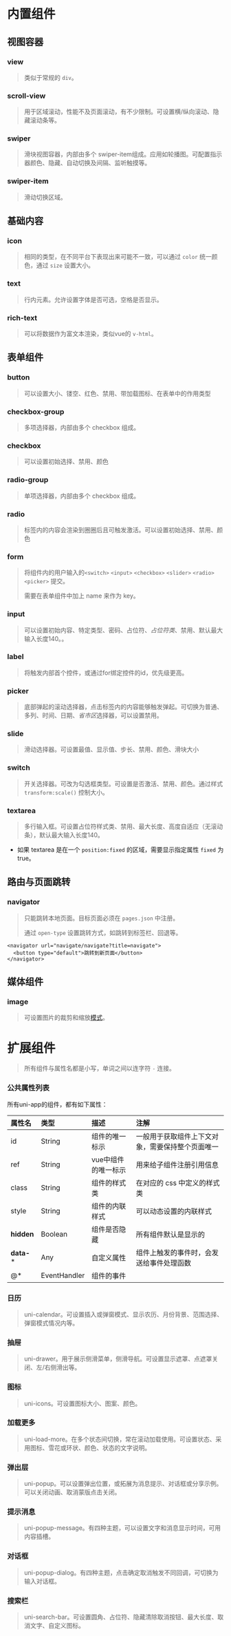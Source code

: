 # 内置组件

## 视图容器

### view

> 类似于常规的 `div`。

### scroll-view

> 用于区域滚动，性能不及页面滚动，有不少限制。可设置横/纵向滚动、隐藏滚动条等。

### swiper

> 滑块视图容器，内部由多个 swiper-item组成。应用如轮播图。可配置指示器颜色、隐藏、自动切换及间隔、监听触摸等。

### swiper-item

> 滑动切换区域。



## 基础内容

### icon

> 相同的类型，在不同平台下表现出来可能不一致，可以通过 `color` 统一颜色，通过 `size` 设置大小。

### text

> 行内元素。允许设置字体是否可选，空格是否显示。

### rich-text

> 可以将数据作为富文本渲染，类似vue的 `v-html`。

## 表单组件

### button

> 可以设置大小、镂空、红色、禁用、带加载图标、在表单中的作用类型

### checkbox-group

> 多项选择器，内部由多个 checkbox 组成。

### checkbox

> 可以设置初始选择、禁用、颜色

### radio-group

> 单项选择器，内部由多个 checkbox 组成。

### radio

> 标签内的内容会渲染到圈圈后且可触发激活。可以设置初始选择、禁用、颜色

### form

> 将组件内的用户输入的`<switch>` `<input>` `<checkbox>` `<slider>` `<radio>` `<picker>` 提交。
>
> 需要在表单组件中加上 name 来作为 key。

### input

> 可以设置初始内容、特定类型、密码、占位符、*占位符类*、禁用、默认最大输入长度140。。

### label

> 将触发内部首个控件，或通过for绑定控件的id，优先级更高。

### picker

> 底部弹起的滚动选择器，点击标签内的内容能够触发弹起。可切换为普通、多列、时间、日期、*省市区*选择器，可以设置禁用。

### slide

> 滑动选择器。可设置最值、显示值、步长、禁用、颜色、滑块大小

### switch

> 开关选择器。可改为勾选框类型。可设置是否激活、禁用、颜色。通过样式 `transform:scale()` 控制大小。

### textarea

> 多行输入框。可设置占位符样式类、禁用、最大长度、高度自适应（无滚动条），默认最大输入长度140。

- 如果 textarea 是在一个 `position:fixed` 的区域，需要显示指定属性 `fixed` 为 true。

## 路由与页面跳转

### navigator

> 只能跳转本地页面。目标页面必须在 `pages.json` 中注册。
>
> 通过 `open-type` 设置跳转方式，如跳转到标签栏、回退等。

```vue
<navigator url="navigate/navigate?title=navigate">
  <button type="default">跳转到新页面</button>
</navigator>
```

## 媒体组件

### image

> 可设置图片的裁剪和缩放[模式](https://uniapp.dcloud.io/component/image)。



# 扩展组件

> 所有组件与属性名都是小写，单词之间以连字符 `-` 连接。



### 公共属性列表

所有uni-app的组件，都有如下属性：

| 属性名     | 类型         | 描述                | 注解                                             |
| :--------- | :----------- | :------------------ | :----------------------------------------------- |
| id         | String       | 组件的唯一标示      | 一般用于获取组件上下文对象，需要保持整个页面唯一 |
| ref        | String       | vue中组件的唯一标示 | 用来给子组件注册引用信息                         |
| class      | String       | 组件的样式类        | 在对应的 css 中定义的样式类                      |
| style      | String       | 组件的内联样式      | 可以动态设置的内联样式                           |
| **hidden** | Boolean      | 组件是否隐藏        | 所有组件默认是显示的                             |
| **data-*** | Any          | 自定义属性          | 组件上触发的事件时，会发送给事件处理函数         |
| @*         | EventHandler | 组件的事件          |                                                  |



### 日历

> uni-calendar。可设置插入或弹窗模式、显示农历、月份背景、范围选择、弹窗模式情况内等。

###  抽屉

> uni-drawer。用于展示侧滑菜单，侧滑导航。可设置显示遮罩、点遮罩关闭、左/右侧滑出等。

### 图标

> uni-icons。可设置图标大小、图案、颜色。

### 加载更多

> uni-load-more。在多个状态间切换，常在滚动加载使用。可设置状态、采用图标、雪花或环状、颜色、状态的文字说明。

### 弹出层

> uni-popup。可以设置弹出位置，或拓展为消息提示、对话框或分享示例。可以关闭动画、取消蒙版点击关闭。

### 提示消息

> uni-popup-message。有四种主题，可以设置文字和消息显示时间，可用内容插槽。

### 对话框

> uni-popup-dialog。有四种主题，点击确定取消触发不同回调，可切换为输入对话框。

### 搜索栏

> uni-search-bar。可设置圆角、占位符、隐藏清除取消按钮、最大长度、取消文字、自定义图标。